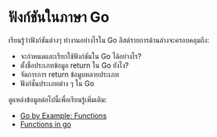 # ฟังก์ชันในภาษา Go

เรียนรู้ว่าฟังก์ชันต่างๆ ทำงานอย่างไรใน Go ลิสต์รายการด้านล่างจะครอบคลุมถึง:

- จะกำหนดและเรียกใช้ฟังก์ชันใน Go ได้อย่างไร?
- ตั้งชื่อประเภทข้อมูล return ใน Go ยังไง?
- จัดการการ return ข้อมูบหลายประเภท
- ฟังก์ชั่นประเภทต่าง ๆ ใน Go

ดูแหล่งข้อมูลต่อไปนี้เพื่อเรียนรู้เพิ่มเติม:

- [Go by Example: Functions](https://gobyexample.com/functions)
- [Functions in go](https://www.golangprograms.com/go-language/functions.html)
